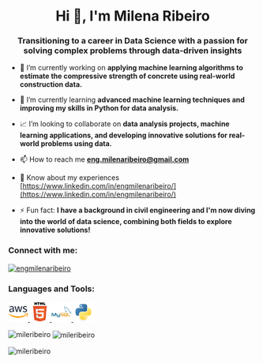<h1 align="center">Hi 👋, I'm Milena Ribeiro</h1>
<h3 align="center">Transitioning to a career in Data Science with a passion for solving complex problems through data-driven insights</h3>

- 🎯 I’m currently working on **applying machine learning algorithms to estimate the compressive strength of concrete using real-world construction data.**

- 🚀 I’m currently learning **advanced machine learning techniques and improving my skills in Python for data analysis.**

- 📈 I’m looking to collaborate on **data analysis projects, machine learning applications, and developing innovative solutions for real-world problems using data.**

- 📫 How to reach me **eng.milenaribeiro@gmail.com**

- 📌 Know about my experiences [https://www.linkedin.com/in/engmilenaribeiro/](https://www.linkedin.com/in/engmilenaribeiro/)

- ⚡ Fun fact: **I have a background in civil engineering and I'm now diving into the world of data science, combining both fields to explore innovative solutions!**

<h3 align="left">Connect with me:</h3>
<p align="left">
<a href="https://linkedin.com/in/engmilenaribeiro" target="blank"><img align="center" src="https://raw.githubusercontent.com/rahuldkjain/github-profile-readme-generator/master/src/images/icons/Social/linked-in-alt.svg" alt="engmilenaribeiro" height="30" width="40" /></a>
</p>

<h3 align="left">Languages and Tools:</h3>
<p align="left"> <a href="https://aws.amazon.com" target="_blank" rel="noreferrer"> <img src="https://raw.githubusercontent.com/devicons/devicon/master/icons/amazonwebservices/amazonwebservices-original-wordmark.svg" alt="aws" width="40" height="40"/> </a> <a href="https://www.w3.org/html/" target="_blank" rel="noreferrer"> <img src="https://raw.githubusercontent.com/devicons/devicon/master/icons/html5/html5-original-wordmark.svg" alt="html5" width="40" height="40"/> </a> <a href="https://www.mysql.com/" target="_blank" rel="noreferrer"> <img src="https://raw.githubusercontent.com/devicons/devicon/master/icons/mysql/mysql-original-wordmark.svg" alt="mysql" width="40" height="40"/> </a> <a href="https://www.python.org" target="_blank" rel="noreferrer"> <img src="https://raw.githubusercontent.com/devicons/devicon/master/icons/python/python-original.svg" alt="python" width="40" height="40"/> </a> </p>

<p><img align="left" src="https://github-readme-stats.vercel.app/api/top-langs?username=mileribeiro&show_icons=true&locale=en&layout=compact" alt="mileribeiro" /></p>

<p>&nbsp;<img align="center" src="https://github-readme-stats.vercel.app/api?username=mileribeiro&show_icons=true&locale=en" alt="mileribeiro" /></p>

<p><img align="center" src="https://github-readme-streak-stats.herokuapp.com/?user=mileribeiro&" alt="mileribeiro" /></p>
